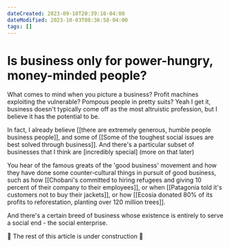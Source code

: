 ```yaml
---
dateCreated: 2023-09-18T20:39:10-04:00
dateModified: 2023-10-03T08:36:58-04:00
tags: []
---
```


# Is business only for power-hungry, money-minded people?

What comes to mind when you picture a business? Profit machines exploiting the vulnerable? Pompous people in pretty suits? Yeah I get it, business doesn't typically come off as the most altruistic profession, but I believe it has the potential to be.

In fact, I already believe [[there are extremely generous, humble people business people]], and some of [[Some of the toughest social issues are best solved through business]]. And there's a particular subset of businesses that I think are [incredibly special] (more on that later)

You hear of the famous greats of the 'good business' movement and how they have done some counter-cultural things in pursuit of good business, such as how [[Chobani's committed to hiring refugees and giving 10 percent of their company to their employees]], or when [[Patagonia told it's customers not to buy their jackets]], or how [[Ecosia donated 80% of its profits to reforestation, planting over 120 million trees]]. 

And there's a certain breed of business whose existence is entirely to serve a social end - the social enterprise. 

🚧 The rest of this article is under construction 🚧